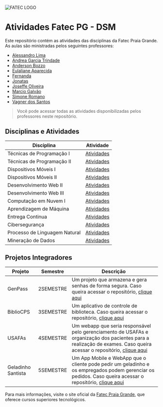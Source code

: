 ![FATEC LOGO](https://bkpsitecpsnew.blob.core.windows.net/uploadsitecps/sites/151/2024/04/fatec_praia_grande.png)

# Atividades Fatec PG - DSM

Este repositório contém as atividades das disciplinas da Fatec Praia Grande. As aulas são ministradas pelos seguintes professores:

- [Alessandro Lima](https://www.linkedin.com/search/results/all/?heroEntityKey=urn%3Ali%3Afsd_profile%3AACoAABY2Ps0BrRVOrSc4wbgwJfTStyHf-N4y9Wo&keywords=Alessandro%20Lima&origin=ENTITY_SEARCH_HOME_HISTORY&sid=3.)
- [Andrea Garcia Trindade](https://www.linkedin.com/in/andrea-garcia-trindade-2598a523/)
- [Anderson Bozzo](https://www.linkedin.com/in/anderson-valentino-bozzo-86450726/)
- [Eulaliane Aparecida](https://github.com/Dutragames)
- [Fernanda](https://github.com/Dutragames)
- [Jonatas](https://github.com/Dutragames)
- [Joseffe Oliveira](https://www.linkedin.com/in/joseffe/)
- [Marcio Galvão](https://github.com/Dutragames)
- [Simone Romano](https://www.linkedin.com/in/simone-romano-4828b956/)
- [Vagner dos Santos](https://www.linkedin.com/in/vagner-dos-santos/)

> Você pode acessar todas as atividades disponibilizadas pelos professores neste repositório.

## Disciplinas e Atividades

| **Disciplina**                | **Atividade**                                 |
| ----------------------------- | --------------------------------------------- |
| Técnicas de Programação I     | [Atividades](Tecnicas_Programacao/1SEMESTRE/) |
| Técnicas de Programação II    | [Atividades](Tecnicas_Programacao/2SEMESTRE/) |
| Dispositivos Móveis I         | [Atividades](Mobile/1SEMESTRE/)               |
| Dispositivos Móveis II        | [Atividades](Mobile/2SEMESTRE/)               |
| Desenvolvimento Web II        | [Atividades](Desenvolvimento_Web/2SEMESTRE/)  |
| Desenvolvimento Web III       | [Atividades](Desenvolvimento_Web/3SEMESTRE/)  |
| Computação em Nuvem I         | [Atividades](Cloud/1SEMESTRE/)                |
| Aprendizagem de Máquina       | [Atividades](Machine_Learning//1SEMESTRE/)    |
| Entrega Continua              | [Atividades](DevOps/)                         |
| Cibersegurança                | [Atividades](Cibersecurity/)                  |
| Processo de Linguagem Natural | [Atividades](Processo_Linguagem_Natural/)     |
| Mineração de Dados            | [Atividades](Mineracao_dados/)                |

## Projetos Integradores

| **Projeto**        | **Semestre** | **Descrição**                                                                                                                                                                                            |
| ------------------ | ------------ | -------------------------------------------------------------------------------------------------------------------------------------------------------------------------------------------------------- |
| GenPass            | 2SEMESTRE    | Um projeto que armazena e gera senhas de forma segura. Caso queira acessar o repositório, [clique aqui](https://github.com/odutra-dev/Genpass)                                                           |
| BiblioCPS          | 3SEMESTRE    | Um aplicativo de controle de biblioteca. Caso queira acessar o repositório, [clique aqui](https://github.com/odutra-dev/BiblioCPS)                                                                       |
| USAFAs             | 4SEMESTRE    | Um webapp que seria responsável pelo gerenciamento de USAFAs e organização dos pacientes para a realização de exames. Caso queira acessar o repositório, [clique aqui](https://github.com/iagob2/USAFAs) |
| Geladinho Santista | 5SEMESTRE    | Um App Mobile e WebApp que o cliente pode pedir um geladinho e os empregados podem gerenciar os pedidos. Caso queira acessar o repositório, [clique aqui](https://github.com/odutra-dev/projeto-5dsm)    |

Para mais informações, visite o site oficial da [Fatec Praia Grande](https://fatecpg.cps.sp.gov.br/), que oferece cursos superiores tecnológicos.
